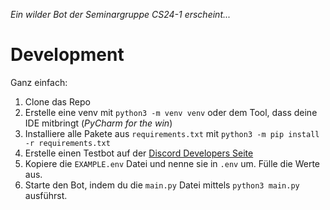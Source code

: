 *Ein wilder Bot der Seminargruppe CS24-1 erscheint...*

# Development

Ganz einfach:

1. Clone das Repo
2. Erstelle eine venv mit `python3 -m venv venv` oder dem Tool, dass deine IDE mitbringt (*PyCharm for the win*)
3. Installiere alle Pakete aus `requirements.txt` mit `python3 -m pip install -r requirements.txt`
4. Erstelle einen Testbot auf der [Discord Developers Seite](https://discord.com/developers)
5. Kopiere die `EXAMPLE.env` Datei und nenne sie in `.env` um. Fülle die Werte aus.
6. Starte den Bot, indem du die `main.py` Datei mittels `python3 main.py` ausführst.
